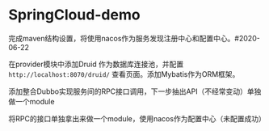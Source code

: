 # SpringCloud-demo

完成maven结构设置，将使用nacos作为服务发现注册中心和配置中心。#2020-06-22

在provider模块中添加Druid 作为数据库连接池，并配置 `http://localhost:8070/druid/` 查看页面。添加Mybatis作为ORM框架。

添加整合Dubbo实现服务间的RPC接口调用，下一步抽出API（不经常变动）单独做一个module

将RPC的接口单独拿出来做一个module，使用nacos作为配置中心（未配置成功）